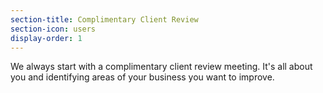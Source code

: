 ```yaml
---
section-title: Complimentary Client Review
section-icon: users
display-order: 1
---
```

We always start with a complimentary client review meeting. It's all about you and identifying areas of your business you want to improve.
